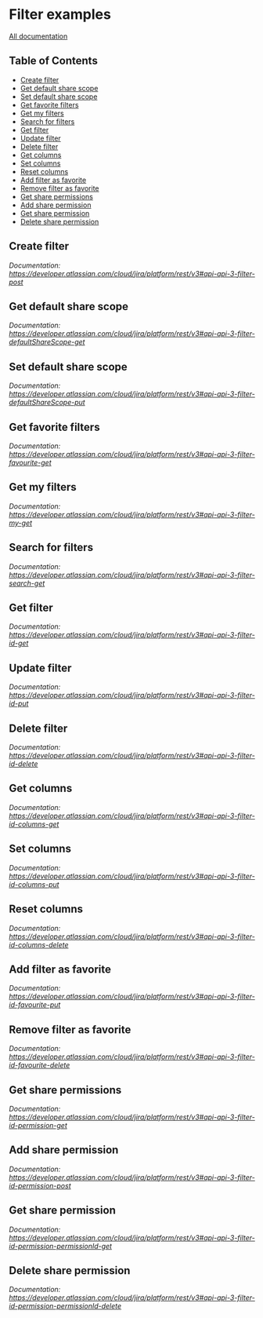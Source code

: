 # Filter examples

[All documentation](https://developer.atlassian.com/cloud/jira/platform/rest/v3#api-api-3-filter-get)

## Table of Contents

- [Create filter](#create-filter)
- [Get default share scope](#get-default-share-scope)
- [Set default share scope](#set-default-share-scope)
- [Get favorite filters](#get-favorite-filters)
- [Get my filters](#get-my-filters)
- [Search for filters](#search-for-filters)
- [Get filter](#get-filter)
- [Update filter](#update-filter)
- [Delete filter](#delete-filter)
- [Get columns](#get-columns)
- [Set columns](#set-columns)
- [Reset columns](#teset-columns)
- [Add filter as favorite](#add-filter-as-favorite)
- [Remove filter as favorite](#remove-filter-as-favorite)
- [Get share permissions](#get-share-permissions)
- [Add share permission](#add-share-permission)
- [Get share permission](#get-share-permission)
- [Delete share permission](#delete-share-permission)

## Create filter
_Documentation: https://developer.atlassian.com/cloud/jira/platform/rest/v3#api-api-3-filter-post_

## Get default share scope
_Documentation: https://developer.atlassian.com/cloud/jira/platform/rest/v3#api-api-3-filter-defaultShareScope-get_

## Set default share scope
_Documentation: https://developer.atlassian.com/cloud/jira/platform/rest/v3#api-api-3-filter-defaultShareScope-put_

## Get favorite filters
_Documentation: https://developer.atlassian.com/cloud/jira/platform/rest/v3#api-api-3-filter-favourite-get_

## Get my filters
_Documentation: https://developer.atlassian.com/cloud/jira/platform/rest/v3#api-api-3-filter-my-get_

## Search for filters
_Documentation: https://developer.atlassian.com/cloud/jira/platform/rest/v3#api-api-3-filter-search-get_

## Get filter
_Documentation: https://developer.atlassian.com/cloud/jira/platform/rest/v3#api-api-3-filter-id-get_

## Update filter
_Documentation: https://developer.atlassian.com/cloud/jira/platform/rest/v3#api-api-3-filter-id-put_

## Delete filter
_Documentation: https://developer.atlassian.com/cloud/jira/platform/rest/v3#api-api-3-filter-id-delete_

## Get columns
_Documentation: https://developer.atlassian.com/cloud/jira/platform/rest/v3#api-api-3-filter-id-columns-get_

## Set columns
_Documentation: https://developer.atlassian.com/cloud/jira/platform/rest/v3#api-api-3-filter-id-columns-put_

## Reset columns
_Documentation: https://developer.atlassian.com/cloud/jira/platform/rest/v3#api-api-3-filter-id-columns-delete_

## Add filter as favorite
_Documentation: https://developer.atlassian.com/cloud/jira/platform/rest/v3#api-api-3-filter-id-favourite-put_

## Remove filter as favorite
_Documentation: https://developer.atlassian.com/cloud/jira/platform/rest/v3#api-api-3-filter-id-favourite-delete_

## Get share permissions
_Documentation: https://developer.atlassian.com/cloud/jira/platform/rest/v3#api-api-3-filter-id-permission-get_

## Add share permission
_Documentation: https://developer.atlassian.com/cloud/jira/platform/rest/v3#api-api-3-filter-id-permission-post_

## Get share permission
_Documentation: https://developer.atlassian.com/cloud/jira/platform/rest/v3#api-api-3-filter-id-permission-permissionId-get_

## Delete share permission
_Documentation: https://developer.atlassian.com/cloud/jira/platform/rest/v3#api-api-3-filter-id-permission-permissionId-delete_

